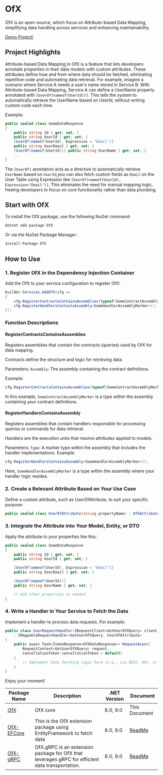# OfX

OfX is an open-source, which focus on Attribute-based Data Mapping, simplifying data handling across services and enhancing maintainability.

[Demo Project!](https://github.com/quyvu01/TestOfX-Demo)
## Project Highlights
Attribute-based Data Mapping in OfX is a feature that lets developers annotate properties in their data models with custom attributes. These attributes define how and from where data should be fetched, eliminating repetitive code and automating data retrieval.
For example, imagine a scenario where Service A needs a user’s name stored in Service B. With Attribute-based Data Mapping, Service A can define a UserName property annotated with `[UserOf(nameof(UserId))]`. This tells the system to automatically retrieve the UserName based on UserId, without writing custom code each time.

Example:

```csharp
public sealed class SomeDataResponse
{
    public string Id { get; set; }
    public string UserId { get; set; }
    [UserOf(nameof(UserId), Expression = "Email")]
    public string UserEmail { get; set; }
    [UserOf(nameof(UserId))] public string UserName { get; set; }
    ...
}
```
The `[UserOf]` annotation acts as a directive to automatically retrieve `UserName` based on `UserId`,you can also fetch custom fields as `Email` on the User Table using Expression like `[UserOf(nameof(UserId), Expression="Email")]`. This eliminates the need for manual mapping logic, freeing developers to focus on core functionality rather than data plumbing.

## Start with OfX
To install the OfX package, use the following NuGet command:

```bash
dotnet add package OfX
```
Or via the NuGet Package Manager:

```bash
Install-Package OfX
```

## How to Use

### 1. Register OfX in the Dependency Injection Container
Add the OfX to your service configuration to register OfX:

```csharp
builder.Services.AddOfX(cfg =>
{
    cfg.RegisterContractsContainsAssemblies(typeof(SomeContractAssemblyMarker).Assembly);
    cfg.RegisterHandlersContainsAssembly<SomeHandlerAssemblyMarker>();
});
```

### Function Descriptions
#### RegisterContractsContainsAssemblies

Registers assemblies that contain the contracts (queries) used by OfX for data mapping.

Contracts define the structure and logic for retrieving data.

Parameters:
`Assembly`: The assembly containing the contract definitions.

Example:
```csharp
cfg.RegisterContractsContainsAssemblies(typeof(SomeContractAssemblyMarker).Assembly);
```

In this example, `SomeContractAssemblyMarker` is a type within the assembly containing your contract definitions.

#### RegisterHandlersContainsAssembly

Registers assemblies that contain handlers responsible for processing queries or commands for data retrieval.

Handlers are the execution units that resolve attributes applied to models.

Parameters:
`Type`: A marker type within the assembly that includes the handler implementations.
Example:
```csharp
cfg.RegisterHandlersContainsAssembly<SomeHandlerAssemblyMarker>();
```

Here, `SomeHandlerAssemblyMarker` is a type within the assembly where your handler logic resides.

### 2. Create a Relevant Attribute Based on Your Use Case
Define a custom attribute, such as UserOfAttribute, to suit your specific purpose:

```csharp
public sealed class UserOfAttribute(string propertyName) : OfXAttribute(propertyName);
```

### 3. Integrate the Attribute into Your Model, Entity, or DTO
Apply the attribute to your properties like this:
```csharp
public sealed class SomeDataResponse
{
    public string Id { get; set; }
    public string UserId { get; set; }

    [UserOf(nameof(UserId), Expression = "Email")]
    public string UserEmail { get; set; }

    [UserOf(nameof(UserId))]
    public string UserName { get; set; }

    // Add other properties as needed
}
```

### 4. Write a Handler in Your Service to Fetch the Data
Implement a handler to process data requests. For example:
```csharp
public class UserRequestHandler(IRequestClient<GetUserOfXQuery> client)
    : IMappableRequestHandler<GetUserOfXQuery, UserOfAttribute>
{
    public async Task<ItemsResponse<OfXDataResponse>> RequestAsync(
        RequestContext<GetUserOfXQuery> request,
        CancellationToken cancellationToken = default)
    {
        // Implement data fetching logic here (e.g., via REST, RPC, or gRPC)
    }
}
```

Enjoy your moment!

| Package Name                                             | Description                                                           | .NET Version | Document                                                                                 |
|----------------------------------------------------------|-----------------------------------------------------------------------|--------------|------------------------------------------------------------------------------------------|
| [OfX](https://www.nuget.org/packages/OfX/)               | OfX core                                                              | 8.0, 9.0     | This Document                             |
| [OfX-EFCore](https://www.nuget.org/packages/OfX-EFCore/) | This is the OfX extension package using EntityFramework to fetch data | 8.0, 9.0     | [ReadMe](https://github.com/quyvu01/OfX/blob/main/src/OfX.EntityFrameworkCore/README.md) |
| [OfX-gRPC](https://www.nuget.org/packages/OfX-gRPC/) | OfX.gRPC is an extension package for OfX that leverages gRPC for efficient data transportation.| 8.0, 9.0     | [ReadMe](https://github.com/quyvu01/OfX/blob/main/src/OfX.Grpc/README.md) |
